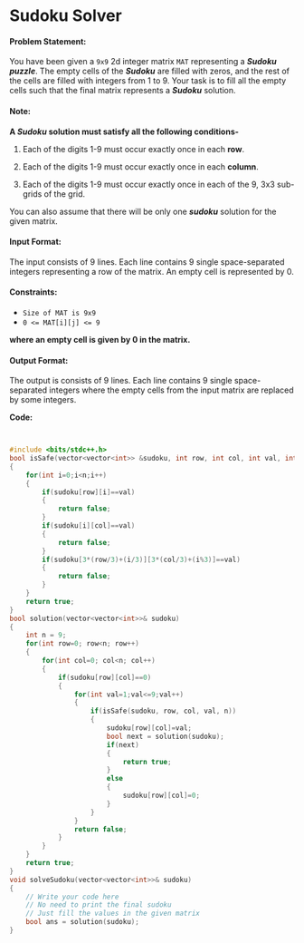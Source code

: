 # Sudoku Solver

#### Problem Statement:
You have been given a `9x9` 2d integer matrix `MAT` representing a **_Sudoku puzzle_**. The empty cells of the **_Sudoku_** are filled with zeros, and the rest of the cells are filled with integers from 1 to 9. Your task is to fill all the empty cells such that the final matrix represents a **_Sudoku_** solution.

#### Note:

**A _Sudoku_ solution must satisfy all the following conditions-**

1. Each of the digits 1-9 must occur exactly once in each **row**.

2. Each of the digits 1-9 must occur exactly once in each **column**.

3. Each of the digits 1-9 must occur exactly once in each of the 9, 3x3 sub-grids of the grid.

You can also assume that there will be only one **_sudoku_** solution for the given matrix.

#### Input Format:

The input consists of 9 lines. Each line contains 9 single space-separated integers representing a row of the matrix. An empty cell is represented by 0.

#### Constraints:

* `Size of MAT is 9x9`
* `0 <= MAT[i][j] <= 9`

**where an empty cell is given by 0 in the matrix.**

#### Output Format:

The output is consists of 9 lines. Each line contains 9 single space-separated integers where the empty cells from the input matrix are replaced by some integers.

**Code:**

```C++


#include <bits/stdc++.h>
bool isSafe(vector<vector<int>> &sudoku, int row, int col, int val, int n)
{
    for(int i=0;i<n;i++)
    {
        if(sudoku[row][i]==val)
        {
            return false;
        }
        if(sudoku[i][col]==val)
        {
            return false;
        }
        if(sudoku[3*(row/3)+(i/3)][3*(col/3)+(i%3)]==val)
        {
            return false;
        }
    }
    return true;
}
bool solution(vector<vector<int>>& sudoku)
{
    int n = 9;
    for(int row=0; row<n; row++)
    {
        for(int col=0; col<n; col++)
        {
            if(sudoku[row][col]==0)
            {
                for(int val=1;val<=9;val++)
                {
                    if(isSafe(sudoku, row, col, val, n))
                    {
                        sudoku[row][col]=val;
                        bool next = solution(sudoku);
                        if(next)
                        {
                            return true;
                        }
                        else
                        {
                            sudoku[row][col]=0;
                        }
                    }
                }
                return false;
            }
        }
    }
    return true;
}
void solveSudoku(vector<vector<int>>& sudoku)
{
    // Write your code here
    // No need to print the final sudoku
    // Just fill the values in the given matrix
    bool ans = solution(sudoku);
}


```
